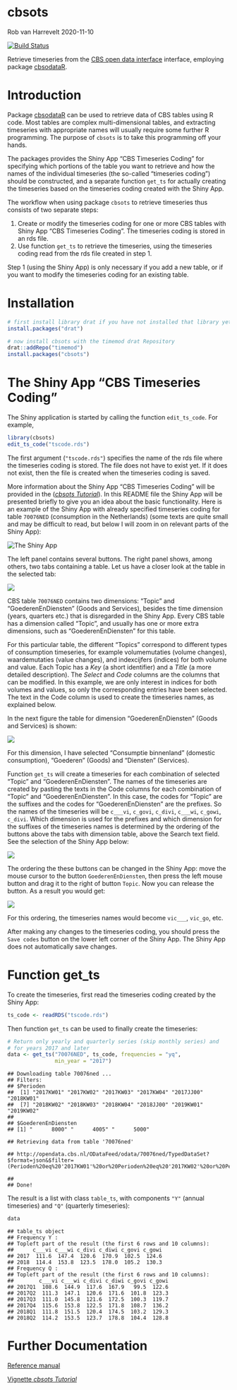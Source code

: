 cbsots
================
Rob van Harrevelt
2020-11-10

<!-- README.md is generated from README.Rmd. Please edit that file -->

[![Build
Status](https://travis-ci.org/timemod/cbsots.svg?branch=master)](https://travis-ci.org/timemod/cbsots)

Retrieve timeseries from the [CBS open data
interface](http://www.cbs.nl/nl-NL/menu/cijfers/statline/open-data/default.htm)
interface, employing package
[cbsodataR](https://github.com/edwindj/cbsodataR).

# Introduction

Package [cbsodataR](https://github.com/edwindj/cbsodataR) can be used to
retrieve data of CBS tables using R code. Most tables are complex
multi-dimensional tables, and extracting timeseries with appropriate
names will usually require some further R programming. The purpose of
`cbsots` is to take this programming off your hands.

The packages provides the Shiny App “CBS Timeseries Coding” for
specifying which portions of the table you want to retrieve and how the
names of the individual timeseries (the so-called “timeseries coding”)
should be constructed, and a separate function `get_ts` for actually
creating the timeseries based on the timeseries coding created with the
Shiny App.

The workflow when using package `cbsots` to retrieve timeseries thus
consists of two separate steps:

1.  Create or modify the timeseries coding for one or more CBS tables
    with Shiny App “CBS Timeseries Coding”. The timeseries coding is
    stored in an rds file.
2.  Use function `get_ts` to retrieve the timeseries, using the
    timeseries coding read from the rds file created in step 1.

Step 1 (using the Shiny App) is only necessary if you add a new table,
or if you want to modify the timeseries coding for an existing table.

# Installation

``` r
# first install library drat if you have not installed that library yet:
install.packages("drat")

# now install cbsots with the timemod drat Repository
drat::addRepo("timemod")
install.packages("cbsots")
```

# The Shiny App “CBS Timeseries Coding”

The Shiny application is started by calling the function `edit_ts_code`.
For example,

``` r
library(cbsots)
edit_ts_code("tscode.rds")
```

The first argument (`"tscode.rds"`) specifies the name of the rds file
where the timeseries coding is stored. The file does not have to exist
yet. If it does not exist, then the file is created when the timeseries
coding is saved.

More information about the Shiny App “CBS Timeseries Coding” will be
provided in the ([*cbsots
Tutorial*](pkg/vignettes/cbsots_tutorial.pdf)). In this README file the
Shiny App will be presented briefly to give you an idea about the basic
functionality. Here is an example of the Shiny App with already
specified timeseries coding for table `70076NED` (consumption in the
Netherlands) (some texts are quite small and may be difficult to read,
but below I will zoom in on relevant parts of the Shiny App):

![The Shiny App](readme_data/CBS%20Timeseries%20Coding.png)

The left panel contains several buttons. The right panel shows, among
others, two tabs containing a table. Let us have a closer look at the
table in the selected tab:

![](readme_data/CBS%20Timeseries%20Coding_Topic.png)

CBS table `70076NED` contains two dimensions: “Topic” and
“GoederenEnDiensten” (Goods and Services), besides the time dimension
(years, quarters etc.) that is disregarded in the Shiny App. Every CBS
table has a dimension called “Topic”, and usually has one or more extra
dimensions, such as “GoederenEnDiensten” for this table.

For this particular table, the different “Topics” correspond to
different types of consumption timeseries, for example volumemutaties
(volume changes), waardemutaties (value changes), and indexcijfers
(indices) for both volume and value. Each Topic has a *Key* (a short
identifier) and a *Title* (a more detailed description). The *Select*
and *Code* columns are the columns that can be modified. In this
example, we are only interest in indices for both volumes and values, so
only the corresponding entries have been selected. The text in the Code
column is used to create the timeseries names, as explained below.

In the next figure the table for dimension “GoederenEnDiensten” (Goods
and Services) is shown:

![](readme_data/CBS%20Timeseries%20Coding_GoederenEnDiensten.png)

For this dimension, I have selected “Consumptie binnenland” (domestic
consumption), “Goederen” (Goods) and “Diensten” (Services).

Function `get_ts` will create a timeseries for each combination of
selected “Topic” and “GoederenEnDiensten”. The names of the timeseries
are created by pasting the texts in the Code columns for each
combination of “Topic” and “GoederenEnDiensten”. In this case, the codes
for “Topic” are the suffixes and the codes for “GoederenEnDiensten” are
the prefixes. So the names of the timeseries will be `c___vi`, `c_govi`,
`c_divi`, `c___wi`, `c_gowi`, `c_divi`. Which dimension is used for the
prefixes and which dimension for the suffixes of the timeseries names is
determined by the ordering of the buttons above the tabs with dimension
table, above the Search text field. See the selection of the Shiny App
below:

![](readme_data/CBS%20Timeseries%20Coding_order_buttons.png)

The ordering the these buttons can be changed in the Shiny App: move the
mouse cursor to the button `GoederenEnDiensten`, then press the left
mouse button and drag it to the right of button `Topic`. Now you can
release the button. As a result you would get:

![](readme_data/CBS%20Timeseries%20Coding_order_buttons_2.png)

For this ordering, the timeseries names would become `vic___`, `vic_go`,
etc.

After making any changes to the timeseries coding, you should press the
`Save codes` button on the lower left corner of the Shiny App. The Shiny
App does not automatically save changes.

# Function get\_ts

To create the timeseries, first read the timeseries coding created by
the Shiny App:

``` r
ts_code <- readRDS("tscode.rds")
```

Then function `get_ts` can be used to finally create the timeseries:

``` r
# Return only yearly and quarterly series (skip monthly series) and 
# for years 2017 and later
data <- get_ts("70076NED", ts_code, frequencies = "yq",
               min_year = "2017")
```

    ## Downloading table 70076ned ...
    ## Filters:
    ## $Perioden
    ##  [1] "2017KW01" "2017KW02" "2017KW03" "2017KW04" "2017JJ00" "2018KW01"
    ##  [7] "2018KW02" "2018KW03" "2018KW04" "2018JJ00" "2019KW01" "2019KW02"
    ## 
    ## $GoederenEnDiensten
    ## [1] "      8000" "      4005" "      5000"

    ## Retrieving data from table '70076ned'

    ## http://opendata.cbs.nl/ODataFeed/odata/70076ned/TypedDataSet?$format=json&$filter=(Perioden%20eq%20'2017KW01'%20or%20Perioden%20eq%20'2017KW02'%20or%20Perioden%20eq%20'2017KW03'%20or%20Perioden%20eq%20'2017KW04'%20or%20Perioden%20eq%20'2017JJ00'%20or%20Perioden%20eq%20'2018KW01'%20or%20Perioden%20eq%20'2018KW02'%20or%20Perioden%20eq%20'2018KW03'%20or%20Perioden%20eq%20'2018KW04'%20or%20Perioden%20eq%20'2018JJ00'%20or%20Perioden%20eq%20'2019KW01'%20or%20Perioden%20eq%20'2019KW02')%20and%20(GoederenEnDiensten%20eq%20'%20%20%20%20%20%208000'%20or%20GoederenEnDiensten%20eq%20'%20%20%20%20%20%204005'%20or%20GoederenEnDiensten%20eq%20'%20%20%20%20%20%205000')

    ## 
    ## Done!

The result is a list with class `table_ts`, with components `"Y"`
(annual timeseries) and `"Q"` (quarterly timeseries):

``` r
data
```

    ## table_ts object
    ## Frequency Y :
    ## Topleft part of the result (the first 6 rows and 10 columns):
    ##      c___vi c___wi c_divi c_diwi c_govi c_gowi
    ## 2017  111.6  147.4  120.6  170.9  102.5  124.6
    ## 2018  114.4  153.8  123.5  178.0  105.2  130.3
    ## Frequency Q :
    ## Topleft part of the result (the first 6 rows and 10 columns):
    ##        c___vi c___wi c_divi c_diwi c_govi c_gowi
    ## 2017Q1  108.6  144.9  117.6  167.9   99.5  122.6
    ## 2017Q2  111.3  147.1  120.6  171.6  101.8  123.3
    ## 2017Q3  111.0  145.8  121.6  172.5  100.3  119.7
    ## 2017Q4  115.6  153.8  122.5  171.8  108.7  136.2
    ## 2018Q1  111.8  151.5  120.4  174.5  103.2  129.3
    ## 2018Q2  114.2  153.5  123.7  178.8  104.4  128.8

# Further Documentation

[Reference manual](cbsots/vignettes/cbsots_refman.pdf)

[Vignette *cbsots Tutorial*](cbsots/vignettes/cbsots_tutorial.pdf)
